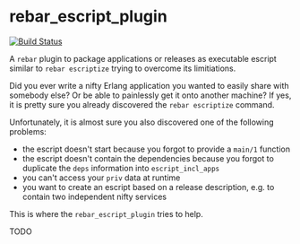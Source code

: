 rebar_escript_plugin
====================

[![Build Status](https://travis-ci.org/schlagert/rebar_escript_plugin.png?branch=master)](https://travis-ci.org/schlagert/rebar_escript_plugin)

A `rebar` plugin to package applications or releases as executable escript
similar to `rebar escriptize` trying to overcome its limitiations.

Did you ever write a nifty Erlang application you wanted to easily share with
somebody else? Or be able to painlessly get it onto another machine? If yes,
it is pretty sure you already discovered the `rebar escriptize` command.

Unfortunately, it is almost sure you also discovered one of the following
problems:
* the escript doesn't start because you forgot to provide a `main/1` function
* the escript doesn't contain the dependencies because you forgot to duplicate
  the `deps` information into `escript_incl_apps`
* you can't access your `priv` data at runtime
* you want to create an escript based on a release description, e.g. to contain
  two independent nifty services

This is where the `rebar_escript_plugin` tries to help.

TODO
